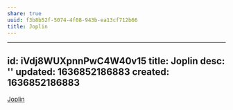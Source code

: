 ```yaml
---
share: true
uuid: f3b8b52f-5074-4f08-943b-ea13cf712b66
title: Joplin
---
```

---
id: iVdj8WUXpnnPwC4W40v15
title: Joplin
desc: ''
updated: 1636852186883
created: 1636852186883
---

[Joplin](https://joplinapp.org/)
